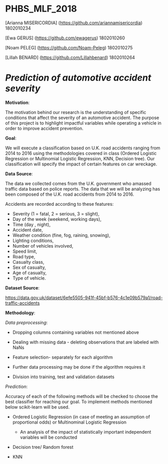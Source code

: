 # PHBS_MLF_2018

[Arianna MISERICORDIA] (https://github.com/ariannamisericordia) 1802010234

[Ewa GERUS] (https://github.com/ewagerus)  1802010260

[Noam PELEG] (https://github.com/Noam-Peleg) 1802010275

[Lillah BENARD] (https://github.com/Lillahbenard) 1802010264

# _Prediction of automotive accident severity_ 

**Motivation**:

The motivation behind our research is the understanding of specific conditions that affect the severity of an automotive accident. The purpose of this project is to highlight impactful variables while operating a vehicle in order to improve accident prevention.

**Goal**: 

We will execute a classification based on U.K. road accidents ranging from 2014 to 2016 using the methodologies covered in class (Ordered Logistic Regression or Multinomial Logistic Regression, KNN, Decision tree). Our classification will specify the impact of certain features on car wreckage. 

**Data Source**: 

The data we collected comes from the U.K. government who amassed traffic data based on police reports. 
The data that we will be analyzing has been composed of the U.K. road accidents from 2014 to 2016. 

Accidents are recorded according to these features:
*  Severity (1 = fatal, 2 = serious, 3 = slight), 
*  Day of the week (weekend, working days), 
*  Time (day , night), 
*  Accident date,
*  Weather condition (fine, fog, raining, snowing), 
*  Lighting conditions,
*  Number of vehicles involved, 
*  Speed limit,
*  Road type,
*  Casualty class,
*  Sex of casualty,
*  Age of casualty,
*  Type of vehicle.

**Dataset Source**:

https://data.gov.uk/dataset/6efe5505-941f-45bf-b576-4c1e09b579a1/road-traffic-accidents

**Methodology**: 

_Data preprocessing_:

*  Dropping columns containing variables not mentioned above 

*  Dealing with missing data - deleting observations that are labeled with NaNs

*  Feature selection- separately for each algorithm 
     
*  Further data processing may be done if the algorithm requires it

*  Division into training, test and validation datasets

_Prediction_:

Accuracy of each of the following methods will be checked to choose the best classifier for reaching our goal. To implement methods mentioned below scikit-learn will be used.

*  Ordered Logistic Regression (in case of meeting an assumption of proportional odds) or Multinominal Logistic Regression 
     *  An analysis of the impact of statistically important independent variables will be conducted 

*  Decision tree/ Random forest

*  KNN 

